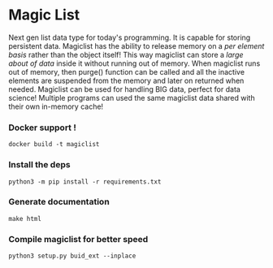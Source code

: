 # Magic List

Next gen list data type for today's programming. It is capable for storing
persistent data. Magiclist has the ability to release memory on a *per element basis*
rather than the object itself! This way magiclist can store a *large about of data* inside
it without running out of memory. When magiclist runs out of memory, then purge()
function can be called and all the inactive elements are suspended from the memory and
later on returned when needed. Magiclist can be used for handling BIG data, perfect
for data science! Multiple programs can used the same magiclist data shared with their own in-memory cache!

### Docker support !
```docker build -t magiclist```

### Install the deps
```python3 -m pip install -r requirements.txt```

### Generate documentation
```make html```

### Compile magiclist for better speed
```python3 setup.py buid_ext --inplace```
